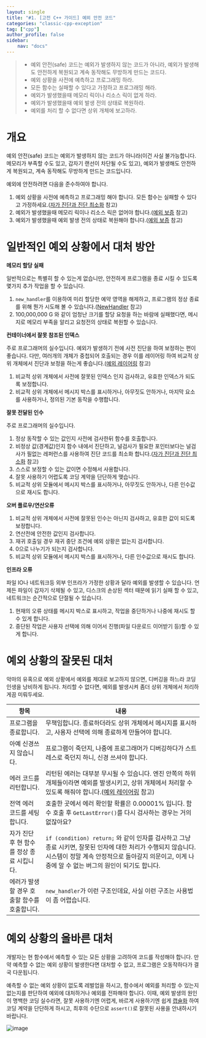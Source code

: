 ```yaml
---
layout: single
title: "#1. [고전 C++ 가이드] 예외 안전 코드"
categories: "classic-cpp-exception"
tag: ["cpp"]
author_profile: false
sidebar: 
    nav: "docs"
---
```


> * 예외 안전(safe) 코드는 예외가 발생하지 않는 코드가 아니라, 예외가 발생해도 안전하게 복원되고 계속 동작해도 무방하게 만드는 코드다.
> * 예외 상황을 사전에 예측하고 프로그래밍 하라.
> * 모든 함수는 실패할 수 있다고 가정하고 프로그래밍 해라.
> * 예외가 발생했을때 메모리 릭이나 리소스 릭이 없게 하라.
> * 예외가 발생했을때 예외 발생 전의 상태로 복원하라.
> * 예외를 처리 할 수 없다면 상위 개체에 보고하라.

# 개요

예외 안전(safe) 코드는 예외가 발생하지 않는 코드가 아니라(이건 사실 불가능합니다. 메모리가 부족할 수도 있고, 갑자기 랜선이 차단될 수도 있고), 예외가 발생해도 안전하게 복원되고, 계속 동작해도 무방하게 만드는 코드입니다.

예외에 안전하려면 다음을 준수하여야 합니다.

1. 예외 상황을 사전에 예측하고 프로그래밍 해야 합니다. 모든 함수는 실패할 수 있다고 가정하세요.([자가 진단과 진단 최소화](https://tango1202.github.io/classic-cpp-exception/classic-cpp-exception-diagonostics/) 참고)
2. 예외가 발생했을때 메모리 릭이나 리소스 릭은 없어야 합니다.([예외 보증](https://tango1202.github.io/classic-cpp-exception/classic-cpp-exception-warranty/) 참고)
3. 예외가 발생했을때 예외 발생 전의 상태로 복원해야 합니다.([예외 보증](https://tango1202.github.io/classic-cpp-exception/classic-cpp-exception-warranty/) 참고)

# 일반적인 예외 상황에서 대처 방안

**메모리 할당 실패**

일반적으로는 특별히 할 수 있는게 없습니만, 안전하게 프로그램을 종료 시킬 수 있도록 몇가지 추가 작업을 할 수 있습니다.

1. `new_handler`를 이용하여 미리 할당한 예약 영역을 해제하고, 프로그램의 정상 종료를 위해 뭔가 시도해 볼 수 있습니다.([NewHandler](https://tango1202.github.io/cpp-coding-pattern/cpp-coding-pattern-new_handler/) 참고)
2. 100,000,000 G 와 같이 엄청난 크기를 할당 요청을 하는 바람에 실패했다면, 메시지로 메모리 부족을 알리고 요청전의 상태로 복원할 수 있습니다.
   
**컨테이너에서 잘못 참조된 인덱스**

주로 프로그래머의 실수입니다. 예외가 발생하기 전에 사전 진단을 하여 보정하는 편이 좋습니다. 다만, 여러개의 개체가 중첩되어 호출되는 경우 이를 레이어링 하여 비교적 상위 개체에서 진단과 보정을 하는게 좋습니다.([예외 레이어링](https://tango1202.github.io/classic-cpp-exception/classic-cpp-exception-warranty/#%EC%98%88%EC%99%B8-%EB%A0%88%EC%9D%B4%EC%96%B4%EB%A7%81) 참고)


1. 비교적 상위 개체에서 사전에 잘못된 인덱스 인지 검사하고, 유효한 인덱스가 되도록 보정합니다.
2. 비교적 상위 개체에서 메시지 박스를 표시하거나, 아무짓도 안하거나, 마지막 요소를 사용하거나, 정의된 기본 동작을 수행합니다.
   
**잘못 전달된 인수**

주로 프로그래머의 실수입니다.

1. 정상 동작할 수 있는 값인지 사전에 검사한뒤 함수를 호출합니다.
2. 비정상 값(경계값)인지 함수 내에서 진단하고, 널검사가 필요한 포인터보다는 널검사가 필없는 레퍼런스를 사용하여 진단 코드를 최소화 합니다.([자가 진단과 진단 최소화](https://tango1202.github.io/classic-cpp-exception/classic-cpp-exception-diagonostics/) 참고)
3. 스스로 보정할 수 있는 값이면 수정해서 사용합니다.
4. 잘못 사용하기 어렵도록 코딩 계약을 단단하게 맺습니다.
5. 비교적 상위 모듈에서 메시지 박스를 표시하거나, 아무짓도 안하거나, 다른 인수값으로 재시도 합니다.

**오버 플로우/연산오류**

1. 비교적 상위 개체에서 사전에 잘못된 인수는 아닌지 검사하고, 유효한 값이 되도록 보정합니다.
2. 연산전에 안전한 값인지 검사합니다.
3. 재귀 호출일 경우 재귀 중단 조건에 예외 상황은 없는지 검사합니다.
4. 0으로 나누기가 되는지 검사합니다.
5. 비교적 상위 모듈에서 메시지 박스를 표시하거나, 다른 인수값으로 재시도 합니다.

**인프라 오류**

파일 IO나 네트워크등 외부 인프라가 가정한 상황과 달라 예외를 발생할 수 있습니다. 언제든 파일이 갑자기 삭제될 수 있고, 디스크의 손상된 섹터 때문에 읽기 실패 할 수 있고, 네트워크는 순간적으로 단절될 수 있습니다.

1. 현재의 오류 상태를 메시지 박스로 표시하고, 작업을 중단하거나 나중에 재시도 할 수 있게 합니다. 
2. 중단된 작업은 사용자 선택에 의해 이어서 진행(파일 다운로드 이어받기 등)할 수 있게 합니다.

# 예외 상황의 잘못된 대처

악마의 유혹으로 예외 상황에서 예외를 제대로 보고하지 않으면, 디버깅을 하느라 코딩 인생을 낭비하게 됩니다.
처리할 수 없다면, 예외를 발생시켜 좀더 상위 개체에서 처리하게끔 미뤄두세요. 

|항목|내용|
|--|--|
|프로그램을 종료합니다.|무책임합니다. 종료하더라도 상위 개체에서 메시지를 표시하고, 사용자 선택에 의해 종료하게 만들어야 합니다.|
|아예 신경쓰지 않습니다.|프로그램이 죽던지, 나중에 프로그래머가 디버깅하다가 스트레스로 죽던지 하니, 신경 쓰셔야 합니다.|
|에러 코드를 리턴합니다.|리턴된 에러는 대부분 무시될 수 있습니다. 엔진 안쪽의 하위 개체들이라면 예외를 발생시키고, 상위 개체에서 처리할 수 있도록 해줘야 합니다.([예외 레이어링](https://tango1202.github.io/classic-cpp-exception/classic-cpp-exception-warranty/#%EC%98%88%EC%99%B8-%EB%A0%88%EC%9D%B4%EC%96%B4%EB%A7%81) 참고)|
|전역 에러 코드를 세팅합니다.|호출한 곳에서 에러 확인할 확률은 0.00001% 입니다. 함수 호출 후 `GetLastError()`를 다시 검사하는 경우는 거의 없잖아요?|
|자가 진단 후 현 함수를 정상 종료 시킵니다.|`if (condition) return;` 와 같이 인자를 검사하고 그냥 종료 시키면, 잘못된 인자에 대한 처리가 수행되지 않습니다. 시스템이 정말 계속 안정적으로 돌아갈지 의문이고, 이게 나중에 알 수 없는 버그의 원인이 되기도 합니다.|
|에러가 발생할 경우 호출할 함수를 호출합니다.|`new_handler`가 이런 구조인데요, 사실 이런 구조는 사용법이 좀 어렵습니다.|


# 예외 상황의 올바른 대처

개발자는 현 함수에서 예측할 수 있는 모든 상황을 고려하여 코드를 작성해야 합니다. 만약 예측할 수 없는 예외 상황이 발생한다면 대처할 수 없고, 프로그램은 오동작하다가 결국 다운됩니다. 

예측할 수 없는 예외 상황이 없도록 레벌업을 하시고, 함수에서 예외를 처리할 수 있는지 없는지를 판단하여 예외에 대처하거나 예외를 전파해야 합니다. 이때, 예외 발생의 원인이 명백한 코딩 실수라면, 잘못 사용하기엔 어렵게, 바르게 사용하기엔 쉽게 [캡슐화](https://tango1202.github.io/principle/principle-encapsulation/) 하여 코딩 계약을 단단하게 하시고, 최후의 수단으로 `assert()`로 잘못된 사용을 안내하시기 바랍니다.


![image](https://github.com/tango1202/tango1202.github.io/assets/133472501/fc331259-e119-499d-8b84-8a36e32b471f)

